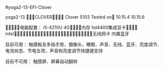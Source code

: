 #yoga2-13-EFI-Clover

yoga2-13 CLOVER Clover 5103
Tested on 10.15.4 10.15.6

电脑配置：
i5-4210U
4G内存
hd4400集成显卡
intel无线网卡
内置蓝牙

目前可用： 
触摸板及多指手势，摄像头，睡眠、声音、无线、蓝牙、亮度调节、电池状态、节电五项，声音和亮度调节快捷键支持

目前不可用： 
触摸屏、屏幕自动翻转